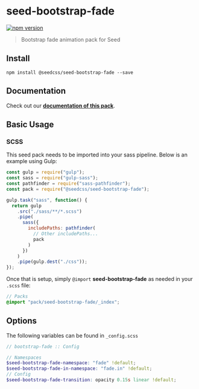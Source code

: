 # seed-bootstrap-fade

[![npm version](https://badge.fury.io/js/%40seedcss%2Fseed-bootstrap-fade.svg)](https://badge.fury.io/js/%40seedcss%2Fseed-bootstrap-fade)

> Bootstrap fade animation pack for Seed

## Install

```
npm install @seedcss/seed-bootstrap-fade --save
```

## Documentation

Check out our **[documentation of this pack](http://developer.helpscout.net/seed/packs/seed-bootstrap-fade/)**.

## Basic Usage

### SCSS

This seed pack needs to be imported into your sass pipeline. Below is an example using Gulp:

```javascript
const gulp = require("gulp");
const sass = require("gulp-sass");
const pathfinder = require("sass-pathfinder");
const pack = require("@seedcss/seed-bootstrap-fade");

gulp.task("sass", function() {
  return gulp
    .src("./sass/**/*.scss")
    .pipe(
      sass({
        includePaths: pathfinder(
          // Other includePaths...
          pack
        )
      })
    )
    .pipe(gulp.dest("./css"));
});
```

Once that is setup, simply `@import` **seed-bootstrap-fade** as needed in your `.scss` file:

```scss
// Packs
@import "pack/seed-bootstrap-fade/_index";
```



## Options

The following variables can be found in `_config.scss`

```scss
// bootstrap-fade :: Config

// Namespaces
$seed-bootstrap-fade-namespace: "fade" !default;
$seed-bootstrap-fade-in-namespace: "fade.in" !default;
// Config
$seed-bootstrap-fade-transition: opacity 0.15s linear !default;

```
